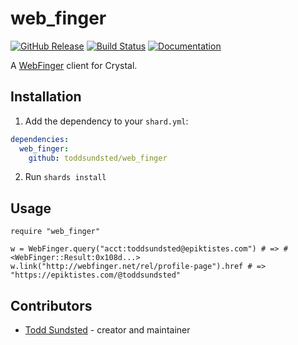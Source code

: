 # web_finger

[![GitHub Release](https://img.shields.io/github/release/toddsundsted/web_finger.svg)](https://github.com/toddsundsted/web_finger/releases)
[![Build Status](https://github.com/toddsundsted/web_finger/actions/workflows/ci.yml/badge.svg)](https://github.com/toddsundsted/web_finger/actions)
[![Documentation](https://img.shields.io/badge/docs-available-brightgreen.svg)](https://toddsundsted.github.io/web_finger/)

A [WebFinger](https://tools.ietf.org/html/rfc7033) client for Crystal.

## Installation

1. Add the dependency to your `shard.yml`:

```yaml
dependencies:
  web_finger:
    github: toddsundsted/web_finger
```

2. Run `shards install`

## Usage

```crystal
require "web_finger"

w = WebFinger.query("acct:toddsundsted@epiktistes.com") # => #<WebFinger::Result:0x108d...>
w.link("http://webfinger.net/rel/profile-page").href # => "https://epiktistes.com/@toddsundsted"
```

## Contributors

- [Todd Sundsted](https://github.com/toddsundsted) - creator and maintainer
